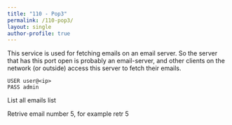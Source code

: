 ```yaml
---
title: "110 - Pop3"
permalink: /110-pop3/
layout: single
author-profile: true
---
```


This service is used for fetching emails on an email server. So the server that has this port open is probably an email-server, and other clients on the network (or outside) access this server to fetch their emails.

```telnet <ip>
USER user@<ip>
PASS admin
```

List all emails
list

Retrive email number 5, for example
retr 5
